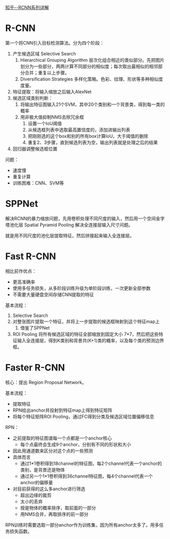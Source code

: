 [知乎--RCNN系列详解](https://zhuanlan.zhihu.com/p/383167028)

# R-CNN
第一个将CNN引入目标检测算法。分为四个阶段：
1. 产生候选区域 Selective Search
   1. Hierarchical Grouping Algorithm 层次化组合相近的类似部分。先把图片划分为一些部分，两两计算不同部分的相似度；每次取出最相似的相邻部分合并；重复以上步骤。
   2. Diversification Strategies 多样化策略。色彩、纹理、形状等多种相似度度量。
2. 特征提取：将输入缩放之后输入AlexNet
3. 候选区域类别判断：
   1. 将输出特征图输入21个SVM，其中20个类别和一个背景类，得到每一类的概率
   2. 用非极大值抑制NMS去除冗余框
      1. 设置一个IoU阈值
      2. 从候选框列表中选取最高置信度的，添加进输出列表
      3. 把刚刚选的这个box和别的所有box计算IoU，大于阈值的删除
      4. 重复2、3步骤，直到候选列表为空，输出列表就是处理之后的结果
4. 回归器调整候选框位置

问题：
+ 速度慢
+ 重复计算
+ 训练困难：CNN、SVM等

# SPPNet
解决RCNN的暴力缩放问题，先用卷积处理不同尺度的输入，然后用一个空间金字塔池化层 Spatial Pyramid Pooling 解决全连接层输入尺寸问题。

就是用不同尺度的池化层提取特征，然后拼接起来输入全连接层。

# Fast R-CNN
相比前作优点：
+ 更高准确率
+ 使用多任务损失，从多阶段训练升级为单阶段训练，一次更新全部参数
+ 不需要大量硬盘空间存储CNN提取的特征

基本流程：
1. Selective Search
2. 对整张图片提取一个特征，并将上一步提取的候选框映射到这个特征map上
   1. 借鉴了SPPNet
3. ROI Pooling 将所有候选区域的特征全部缩放到固定大小 7*7，然后把这些特征输入全连接层，得到K类别和背景共(K+1)类的概率，以及每个类的预测边界框。

# Faster R-CNN
核心：提出 Region Proposal Network。

基本流程：
+ 提取特征
+ RPN给出anchor并投射到特征map上得到特征矩阵
+ 将每个特征矩阵ROI Pooling，通过FC得到分类及候选区域位置偏移信息

RPN：
+ 之前提取的特征图谱每一个点都是一个anchor核心
  + 每个点最终会生成9个anchor，分别有不同的形状和大小
+ 因此用通道数来区分对这个点的一些预测
+ 具体而言
  + 通过1*1卷积得到18channel的特征图，每2个channel代表一个anchor的类别，是背景还是物体
  + 通过另一个1*1卷积得到36channel特征图，每4个channel代表一个anchor的偏移量
+ 对目前获得的这么多anchor进行筛选
  + 超出边缘的裁剪
  + 太小的丢弃
  + 按是物体的概率排序，取前面的一部分
  + 用NMS合并，再取排序的前一部分

RPN训练时需要选取一部分anchor作为训练集，因为所有anchor太多了。用多任务损失函数。
